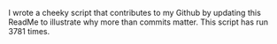I wrote a cheeky script that contributes to my Github by updating this ReadMe to illustrate why more than commits matter. This script has run 3781 times.